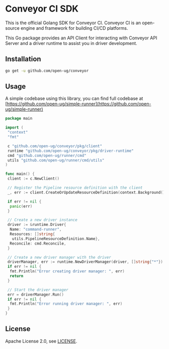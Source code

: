 # Conveyor CI SDK

This is the official Golang SDK for Conveyor CI. Conveyor CI is an open-source engine and framework for building CI/CD platforms.

This Go package provides an API Client for interacting with Conveyor API Server and a driver runtime to assist you in driver development.

## Installation

```sh
go get -u github.com/open-ug/conveyor
```

## Usage

A simple codebase using this library, you can find full codebase at [https://github.com/open-ug/simple-runner](https://github.com/open-ug/simple-runner)

```go
package main

import (
 "context"
 "fmt"

 c "github.com/open-ug/conveyor/pkg/client"
 runtime "github.com/open-ug/conveyor/pkg/driver-runtime"
 cmd "github.com/open-ug/runner/cmd"
 utils "github.com/open-ug/runner/cmd/utils"
)

func main() {
 client := c.NewClient()

 // Register the Pipeline resource definition with the client
 _, err := client.CreateOrUpdateResourceDefinition(context.Background(), utils.PipelineResourceDefinition)

 if err != nil {
  panic(err)
 }

 // Create a new driver instance
 driver := &runtime.Driver{
  Name: "command-runner",
  Resources: []string{
   utils.PipelineResourceDefinition.Name},
  Reconcile: cmd.Reconcile,
 }

 // Create a new driver manager with the driver
 driverManager, err := runtime.NewDriverManager(driver, []string{"*"})
 if err != nil {
  fmt.Println("Error creating driver manager: ", err)
  return
 }

 // Start the driver manager
 err = driverManager.Run()
 if err != nil {
  fmt.Println("Error running driver manager: ", err)
 }
}
```

## License

Apache License 2.0, see [LICENSE](./LICENSE).
